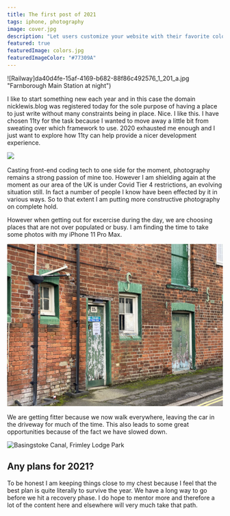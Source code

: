 ```yaml
---
title: The first post of 2021
tags: iphone, photography
image: cover.jpg
description: "Let users customize your website with their favorite color scheme! Your site has a dark mode? That's cute. Mine has ten different themes now, and they're all named after Mario Kart race tracks."
featured: true
featuredImage: colors.jpg
featuredImageColor: "#77309A"
---
```


![Railway]da40d4fe-15af-4169-b682-88f86c492576_1_201_a.jpg "Farnborough Main Station at night")

I like to start something new each year and in this case the domain nicklewis.blog was registered today for the sole purpose of having a place to just write without many constraints being in place. Nice. I like this. I have chosen 11ty for the task because I wanted to move away a little bit from sweating over which framework to use. 2020 exhausted me enough and I just want to explore how 11ty can help provide a nicer development experience.

![](331990a0-06c1-4d0c-bf4a-164b218e8946_1_201_a.jpg)

Casting front-end coding tech to one side for the moment, photography remains a strong passion of mine too. However I am shielding again at the moment as our area of the UK is under Covid Tier 4 restrictions, an evolving situation still. In fact a number of people I know have been effected by it in various ways. So to that extent I am putting more constructive photography on complete hold.

However when getting out for excercise during the day, we are choosing places that are not over populated or busy. I am finding the time to take some photos with my iPhone 11 Pro Max. 

![The top of a grey concrete building with a blue sky in the background](979F57F3-9367-479C-900E-EAFCBD1E4367_1_105_c.jpg "Old buildings near Farnborough North Train Station")

We are getting fitter because we now walk everywhere, leaving the car in the driveway for much of the time. This also leads to some great opportunities because of the fact we have slowed down.

![Basingstoke Canal, Frimley Lodge Park](cab888f7-b19d-4e9f-8d30-3599cb38c003.jpeg "Basingstoke Canal, Frimley Lodge Park")

## Any plans for 2021?

To be honest I am keeping things close to my chest because I feel that the best plan is quite literally to survive the year. We have a long way to go before we hit a recovery phase. I do hope to mentor more and therefore a lot of the content here and elsewhere will very much take that path.